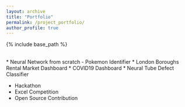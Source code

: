 ```yaml
---
layout: archive
title: "Portfolio"
permalink: /project_portfolio/
author_profile: true
---
```


{% include base_path %}

<br>
* Neural Network from scratch - Pokemon Identifier
* London Boroughs Rental Market Dashboard
* COVID19 Dashboard
* Neural Tube Defect Classifier

* Hackathon
* Excel Competition
* Open Source Contribution